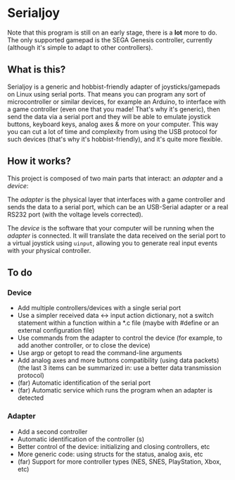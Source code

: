 # Serialjoy

Note that this program is still on an early stage, there is a **lot** more to do. The only supported gamepad is the SEGA Genesis controller, currently (although it's simple to adapt to other controllers).

## What is this?

Serialjoy is a generic and hobbist-friendly adapter of joysticks/gamepads on Linux using serial ports. That means you can program any sort of microcontroller or similar devices, for example an Arduino, to interface with a game controller (even one that you made! That's why it's generic), then send the data via a serial port and they will be able to emulate joystick buttons, keyboard keys, analog axes & more on your computer. This way you can cut a lot of time and complexity from using the USB protocol for such devices (that's why it's hobbist-friendly), and it's quite more flexible.

## How it works?

This project is composed of two main parts that interact: an *adapter* and a *device*:

The *adapter* is the physical layer that interfaces with a game controller and sends the data to a serial port, which can be an USB-Serial adapter or a real RS232 port (with the voltage levels corrected).

The *device* is the software that your computer will be running when the *adapter* is connected. It will translate the data received on the serial port to a virtual joystick using `uinput`, allowing you to generate real input events with your physical controller.

## To do

### Device

- Add multiple controllers/devices with a single serial port
- Use a simpler received data <-> input action dictionary, not a switch statement within a function within a *.c file (maybe with #define or an external configuration file)
- Use commands from the adapter to control the device (for example, to add another controller, or to close the device)
- Use argp or getopt to read the command-line arguments
- Add analog axes and more buttons compatibility (using data packets)
(the last 3 items can be summarized in: use a better data transmission protocol)
- (far) Automatic identification of the serial port
- (far) Automatic service which runs the program when an adapter is detected

### Adapter

- Add a second controller
- Automatic identification of the controller (s)
- Better control of the device: initializing and closing controllers, etc
- More generic code: using structs for the status, analog axis, etc
- (far) Support for more controller types (NES, SNES, PlayStation, Xbox, etc)
